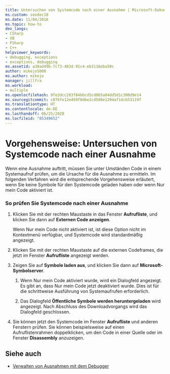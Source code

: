 ```yaml
---
title: Untersuchen von Systemcode nach einer Ausnahme | Microsoft-Dokumentation
ms.custom: seodec18
ms.date: 11/04/2016
ms.topic: how-to
dev_langs:
- CSharp
- VB
- FSharp
- C++
helpviewer_keywords:
- debugging, exceptions
- exceptions, debugging
ms.assetid: a38ad49b-7cf3-483d-91c4-eb3116eba50c
author: mikejo5000
ms.author: mikejo
manager: jillfra
ms.workload:
- multiple
ms.openlocfilehash: 9fe2dcc283f84bbcd5cd0b5a04dd5d1c300d9e14
ms.sourcegitcommit: c076fe12e459f0dbe2cd508e1294af14cb53119f
ms.translationtype: HT
ms.contentlocale: de-DE
ms.lasthandoff: 06/25/2020
ms.locfileid: "85349652"
---
```

# <a name="how-to-examine-system-code-after-an-exception"></a>Vorgehensweise: Untersuchen von Systemcode nach einer Ausnahme
Wenn eine Ausnahme auftritt, müssen Sie unter Umständen Code in einem Systemaufruf prüfen, um die Ursache für die Ausnahme zu ermitteln. Im folgenden Verfahren wird die entsprechende Vorgehensweise erläutert, wenn Sie keine Symbole für den Systemcode geladen haben oder wenn Nur mein Code aktiviert ist.

### <a name="to-examine-system-code-following-an-exception"></a>So prüfen Sie Systemcode nach einer Ausnahme

1. Klicken Sie mit der rechten Maustaste in das Fenster **Aufrufliste**, und klicken Sie dann auf **Externen Code anzeigen**.

     Wenn Nur mein Code nicht aktiviert ist, ist diese Option nicht im Kontextmenü verfügbar, und Systemcode wird standardmäßig angezeigt.

2. Klicken Sie mit der rechten Maustaste auf die externen Codeframes, die jetzt im Fenster **Aufrufliste** angezeigt werden.

3. Zeigen Sie auf **Symbole laden aus**, und klicken Sie dann auf **Microsoft-Symbolserver**.

    1. Wenn Nur mein Code aktiviert wurde, wird ein Dialogfeld angezeigt. Es gibt an, dass Nur mein Code jetzt deaktiviert wurde. Dies ist für die schrittweise Ausführung von Systemaufrufen erforderlich.

    2. Das Dialogfeld **Öffentliche Symbole werden heruntergeladen** wird angezeigt. Nach Abschluss des Downloadvorgangs wird das Dialogfeld geschlossen.

4. Sie können jetzt den Systemcode im Fenster **Aufrufliste** und anderen Fenstern prüfen. Sie können beispielsweise auf einen Aufruflistenrahmen doppelklicken, um den Code in einer Quelle oder im Fenster **Disassembly** anzuzeigen.

## <a name="see-also"></a>Siehe auch
- [Verwalten von Ausnahmen mit dem Debugger](../debugger/managing-exceptions-with-the-debugger.md)